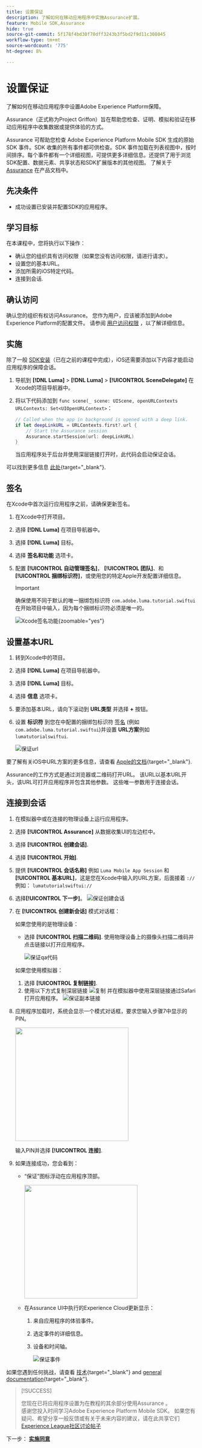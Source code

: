 ```yaml
---
title: 设置保证
description: 了解如何在移动应用程序中实施Assurance扩展。
feature: Mobile SDK,Assurance
hide: true
source-git-commit: 5f178f4bd30f78dff3243b3f5bd2f9d11c308045
workflow-type: tm+mt
source-wordcount: '775'
ht-degree: 8%

---
```


# 设置保证

了解如何在移动应用程序中设置Adobe Experience Platform保障。

Assurance（正式称为Project Griffon）旨在帮助您检查、证明、模拟和验证在移动应用程序中收集数据或提供体验的方式。

Assurance 可帮助您检查 Adobe Experience Platform Mobile SDK 生成的原始 SDK 事件。SDK 收集的所有事件都可供检查。SDK 事件加载在列表视图中，按时间排序。每个事件都有一个详细视图，可提供更多详细信息。还提供了用于浏览SDK配置、数据元素、共享状态和SDK扩展版本的其他视图。 了解关于 [Assurance](https://experienceleague.adobe.com/docs/experience-platform/assurance/home.html) 在产品文档中。


## 先决条件

* 成功设置已安装并配置SDK的应用程序。

## 学习目标

在本课程中，您将执行以下操作：

* 确认您的组织具有访问权限（如果您没有访问权限，请进行请求）。
* 设置您的基本URL。
* 添加所需的iOS特定代码。
* 连接到会话.

## 确认访问

确认您的组织有权访问Assurance。 您作为用户，应该被添加到Adobe Experience Platform的配置文件。 请参阅 [用户访问权限](https://experienceleague.adobe.com/docs/experience-platform/assurance/user-access.html?lang=en) ，以了解详细信息。

## 实施

除了一般 [SDK安装](install-sdks.md)（已在之前的课程中完成），iOS还需要添加以下内容才能启动应用程序的保障会话。

1. 导航到 **[!DNL Luma]** > **[!DNL Luma]** > **[!UICONTROL SceneDelegate]** 在Xcode的项目导航器中。

1. 将以下代码添加到 `func scene(_ scene: UIScene, openURLContexts URLContexts: Set<UIOpenURLContext>`：

   ```swift
   // Called when the app in background is opened with a deep link.
   if let deepLinkURL = URLContexts.first?.url {
       // Start the Assurance session
       Assurance.startSession(url: deepLinkURL)
   }
   ```

   当应用程序处于后台并使用深层链接打开时，此代码会启动保证会话。

可以找到更多信息 [此处](https://developer.adobe.com/client-sdks/documentation/platform-assurance-sdk/api-reference/){target="_blank"}.

## 签名

在Xcode中首次运行应用程序之前，请确保更新签名。

1. 在Xcode中打开项目。
1. 选择 **[!DNL Luma]** 在项目导航器中。
1. 选择 **[!DNL Luma]** 目标。
1. 选择 **签名和功能** 选项卡。
1. 配置 **[!UICONTROL 自动管理签名]**， **[!UICONTROL 团队]**、和 **[!UICONTROL 捆绑标识符]**，或使用您的特定Apple开发配置详细信息。

   >[!IMPORTANT]
   >
   >确保使用不同于默认的唯一捆绑包标识符 `com.adobe.luma.tutorial.swiftui`  在开始项目中输入，因为每个捆绑标识符必须是唯一的。


   ![Xcode签名功能](assets/xcode-signing-capabilities.png){zoomable=&quot;yes&quot;}

## 设置基本URL

1. 转到Xcode中的项目。
1. 选择 **[!DNL Luma]** 在项目导航器中。
1. 选择 **[!DNL Luma]** 目标。
1. 选择 **信息** 选项卡。
1. 要添加基本URL，请向下滚动到 **URL类型** 并选择 **+** 按钮。
1. 设置 **标识符** 到您在中配置的捆绑包标识符 [签名](#signing) (例如 `com.adobe.luma.tutorial.swiftui`)并设置 **URL方案**&#x200B;例如 `lumatutorialswiftui`.

   ![保证url](assets/assurance-url-type.png)

要了解有关iOS中URL方案的更多信息，请查看 [Apple的文档](https://developer.apple.com/documentation/xcode/defining-a-custom-url-scheme-for-your-app){target="_blank"}.

Assurance的工作方式是通过浏览器或二维码打开URL。 该URL以基本URL开头，该URL可打开应用程序并包含其他参数。 这些唯一参数用于连接会话。


## 连接到会话

1. 在模拟器中或在连接的物理设备上运行应用程序。
1. 选择 **[!UICONTROL Assurance]** 从数据收集UI的左边栏中。
1. 选择 **[!UICONTROL 创建会话]**.
1. 选择 **[!UICONTROL 开始]**.
1. 提供 **[!UICONTROL 会话名称]** 例如 `Luma Mobile App Session` 和 **[!UICONTROL 基本URL]**，这是您在Xcode中输入的URL方案，后面接着 `://` 例如： `lumatutorialswiftui://`
1. 选择&#x200B;**[!UICONTROL 下一步]**。
   ![保证创建会话](assets/assurance-create-session.png)
1. 在 **[!UICONTROL 创建新会话]** 模式对话框：

   如果您使用的是物理设备：

   * 选择 **[!UICONTROL 扫描二维码]**. 使用物理设备上的摄像头扫描二维码并点击链接以打开应用程序。

     ![保证qa代码](assets/assurance-qr-code.png)

   如果您使用模拟器：

   1. 选择 **[!UICONTROL 复制链接]**.
   1. 使用以下方式复制深层链接 ![复制](https://spectrum.adobe.com/static/icons/workflow_18/Smock_Copy_18_N.svg)  并在模拟器中使用深层链接通过Safari打开应用程序。
      ![保证副本链接](assets/assurance-copy-link.png)

1. 应用程序加载时，系统会显示一个模式对话框，要求您输入步骤7中显示的PIN。

   <img src="assets/assurance-enter-pin.png" width="300">

   输入PIN并选择 **[!UICONTROL 连接]**.


1. 如果连接成功，您会看到：
   * “保证”图标浮动在应用程序顶部。

     <img src="assets/assurance-modal.png" width="300">

   * 在Assurance UI中执行的Experience Cloud更新显示：

      1. 来自应用程序的体验事件。
      1. 选定事件的详细信息。
      1. 设备和时间轴。

         ![保证事件](assets/assurance-events.png)

如果您遇到任何挑战，请查看 [技术](https://developer.adobe.com/client-sdks/documentation/platform-assurance-sdk/){target="_blank"} and [general documentation](https://experienceleague.adobe.com/docs/experience-platform/assurance/home.html){target="_blank"}.

>[!SUCCESS]
>
>您现在已将应用程序设置为在教程的其余部分使用Assurance 。<br/>感谢您投入时间学习Adobe Experience Platform Mobile SDK。 如果您有疑问、希望分享一般反馈或有关于未来内容的建议，请在此共享它们 [Experience League社区讨论帖子](https://experienceleaguecommunities.adobe.com/t5/adobe-experience-platform-launch/tutorial-discussion-implement-adobe-experience-cloud-in-mobile/td-p/443796)


下一步： **[实施同意](consent.md)**
